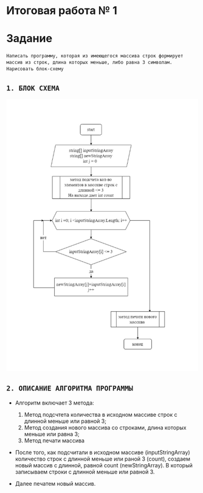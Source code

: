# Итоговая работа № 1

# Задание 
`Написать программу, которая из имеющегося массива строк формирует массив из строк, длина которых меньше, либо равна 3 символам. Нарисовать блок-схему`

## `1. БЛОК СХЕМА`
![блок схема](IR_1.jpg)

## `2. ОПИСАНИЕ АЛГОРИТМА ПРОГРАММЫ`

* Алгоритм включает 3 метода: 
    1. Метод подсчтета количества в исходном массиве строк с длинной меньше или равной 3; 
    2. Метод создания нового массива со строками, длина которых меньше или равна 3;
    3. Метод печати массива

* После того, как подсчитали в исходном массиве (inputStringArray) количество строк с длинной меньше или раной 3 (count), создаем новый массив с длинной, равной count (newStringArray). В который записываем строки с длинной меньше или равной 3. 
* Далее печатем новый массив. 



